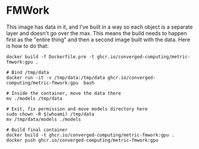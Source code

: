# FMWork

This image has data in it, and I've built in a way so each object is a separate layer and doesn't go over the max. This means the build needs to happen first as the "entire thing" and then a second image built with the data. Here is how to do that:

```
docker build -f Dockerfile.pre -t ghcr.io/converged-computing/metric-fmwork:gpu .

# Bind /tmp/data
docker run -it -v /tmp/data:/tmp/data ghcr.io/converged-computing/metric-fmwork:gpu  bash

# Inside the container, move the data there
mv ./models /tmp/data

# Exit, fix permission and move models directory here
sudo chown -R $(whoami) /tmp/data
mv /tmp/data/models ./models

# Build final container
docker build -t ghcr.io/converged-computing/metric-fmwork:gpu .
docker push ghcr.io/converged-computing/metric-fmwork:gpu
```
